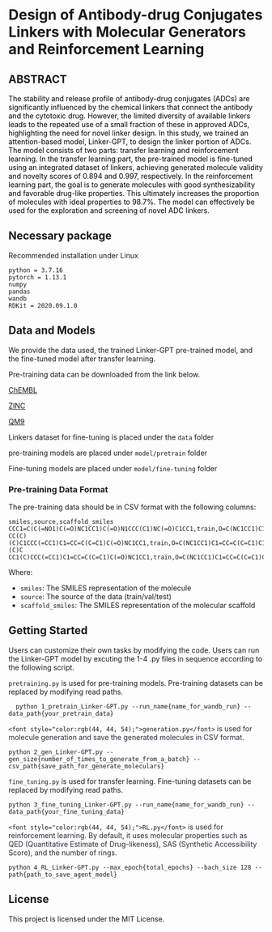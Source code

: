 <h1 id="V9U6j">Design of Antibody-drug Conjugates Linkers with Molecular Generators and Reinforcement Learning</h1>
<h2 id="R0uTF">ABSTRACT</h2>
<font style="color:black;background-color:#FFFFFF;">The stability and release profile of antibody-drug conjugates (ADCs) are significantly influenced by the chemical linkers that connect the antibody and the cytotoxic drug. However, the limited diversity of available linkers leads to the repeated use of a small fraction of these in approved ADCs, highlighting the need for novel linker design. In this study, we trained an attention-based model, Linker-GPT, to design the linker portion of ADCs. The model consists of two parts: transfer learning and reinforcement learning. In the transfer learning part, the pre-trained model is fine-tuned using an integrated dataset of linkers, achieving generated molecule validity and novelty scores of 0.894 and 0.997, respectively. In the reinforcement learning part, the goal is to generate molecules with good synthesizability and favorable drug-like properties. This ultimately increases the proportion of molecules with ideal properties to 98.7%. The model can effectively be used for the exploration and screening of novel ADC linkers.</font>

<h2 id="M5vDQ">Necessary package</h2>
Recommended installation under Linux

```plain
python = 3.7.16
pytorch = 1.13.1
numpy
pandas
wandb
RDKit = 2020.09.1.0
```

<h2 id="KPvBG">Data and Models</h2>
We provide the data used, the trained Linker-GPT pre-trained model, and the fine-tuned model after transfer learning.

Pre-training data can be downloaded from the link below.

[ChEMBL](https://www.ebi.ac.uk/chembl/)

[ZINC](https://zinc12.docking.org/)

[QM9](https://paperswithcode.com/dataset/qm9)

 Linkers dataset for fine-tuning  is placed under the `data` folder

pre-training models are placed under `model/pretrain` folder

Fine-tuning models are placed under `model/fine-tuning` folder

<h3>Pre-training Data Format</h3>
The pre-training data should be in CSV format with the following columns:

```csv
smiles,source,scaffold_smiles
CCC1=C(C(=NO1)C(=O)NC1CC1)C(=O)N1CCC(C1)NC(=O)C1CC1,train,O=C(NC1CC1)C1=C(C(=NO1)C(=O)N1CCC(C1)NC(=O)C1CC1)C
CC(C)(C)C1CCC(=CC1)C1=CC=C(C=C1)C(=O)NC1CC1,train,O=C(NC1CC1)C1=CC=C(C=C1)C1=CC=C(C=C1)C1CCC(=CC1)C(C)(C)C
CC1(C)CCC(=CC1)C1=CC=C(C=C1)C(=O)NC1CC1,train,O=C(NC1CC1)C1=CC=C(C=C1)C1=CC=C(C=C1)C1CCC(=CC1)C1(C)CCC1
```

Where:
- `smiles`: The SMILES representation of the molecule
- `source`: The source of the data (train/val/test)
- `scaffold_smiles`: The SMILES representation of the molecular scaffold

<h2 id="RiLtE">Getting Started</h2>
Users can customize their own tasks by modifying the code.  Users can run the Linker-GPT model by excuting the 1-4 .py files in sequence according to the following script.

`pretraining.py` is used for pre-training models. Pre-training datasets can be replaced by modifying read paths.

```plain
  python 1_pretrain_Linker-GPT.py --run_name{name_for_wandb_run} --data_path{your_pretrain_data}
```

`<font style="color:rgb(44, 44, 54);">generation.py</font>`<font style="color:rgb(44, 44, 54);"> is used for molecule generation and save the generated molecules in CSV format.</font>

```plain
python 2_gen_Linker-GPT.py --gen_size{number_of_times_to_generate_from_a_batch} --csv_path{save_path_for_generate_moleculars}
```

`fine_tuning.py` is used for transfer learning. Fine-tuning datasets can be replaced by modifying read paths.

```plain
python 3_fine_tuning_Linker-GPT.py --run_name{name_for_wandb_run} --data_path{your_fine_tuning_data}
```

`<font style="color:rgb(44, 44, 54);">RL.py</font>`<font style="color:rgb(44, 44, 54);"> is used for reinforcement learning. By default, it uses molecular properties such as QED (Quantitative Estimate of Drug-likeness), SAS (Synthetic Accessibility Score), and the number of rings.</font>

```plain
python 4_RL_Linker-GPT.py --max_epoch{total_epochs} --bach_size 128 --path{path_to_save_agent_model}
```

<h2 id="XdWqS">License</h2>
This project is licensed under the MIT License.
